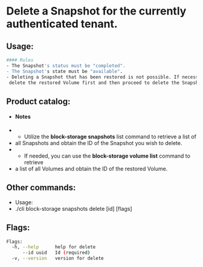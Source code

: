 # Delete a Snapshot for the currently authenticated tenant.

## Usage:
```bash
#### Rules
- The Snapshot's status must be "completed".
- The Snapshot's state must be "available".
- Deleting a Snapshot that has been restored is not possible. If necessary,
 delete the restored Volume first and then proceed to delete the Snapshot.
```

## Product catalog:
- #### Notes
- - Utilize the **block-storage snapshots** list command to retrieve a list of
- all Snapshots and obtain the ID of the Snapshot you wish to delete.
- - If needed, you can use the **block-storage volume list** command to retrieve
- a list of all Volumes and obtain the ID of the restored Volume.

## Other commands:
- Usage:
- ./cli block-storage snapshots delete [id] [flags]

## Flags:
```bash
Flags:
  -h, --help      help for delete
      --id uuid   Id (required)
  -v, --version   version for delete
```

